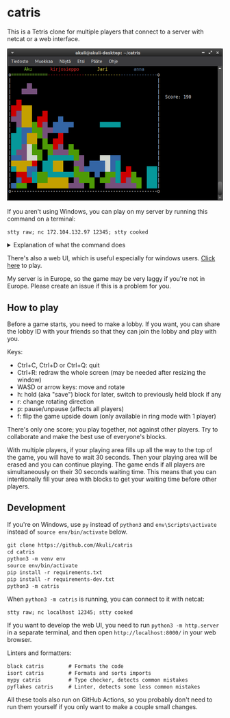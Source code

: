 # catris

This is a Tetris clone for multiple players that connect to a server with netcat or a web interface.

![Screenshot](screenshot.png)

If you aren't using Windows,
you can play on my server by running this command on a terminal:

```
stty raw; nc 172.104.132.97 12345; stty cooked
```

<details>
<summary>Explanation of what the command does</summary>

The `stty raw` is needed to send key presses to the server
as you press the keys, without first waiting for you to press Enter.
If you forget it, you will get an error message that tells you to use it.

Here `nc`, short for netcat, opens a TCP connection to my server.
It sends its input (your key presses) to the server
and displays what it receives on the terminal.

On some systems, the `stty` and `nc` commands must be ran at once using e.g. `;` as shown above,
instead of entering them separately.

</details>

There's also a web UI, which is useful especially for windows users.
[Click here](http://172.104.132.97) to play.

My server is in Europe, so the game may be very laggy if you're not in Europe.
Please create an issue if this is a problem for you.


## How to play

Before a game starts, you need to make a lobby.
If you want, you can share the lobby ID with your friends
so that they can join the lobby and play with you.

Keys:
- Ctrl+C, Ctrl+D or Ctrl+Q: quit
- Ctrl+R: redraw the whole screen (may be needed after resizing the window)
- WASD or arrow keys: move and rotate
- h: hold (aka "save") block for later, switch to previously held block if any
- r: change rotating direction
- p: pause/unpause (affects all players)
- f: flip the game upside down (only available in ring mode with 1 player)

There's only one score; you play together, not against other players.
Try to collaborate and make the best use of everyone's blocks.

With multiple players, if your playing area
fills up all the way to the top of the game,
you will have to wait 30 seconds.
Then your playing area will be erased and you can continue playing.
The game ends if all players are simultaneously on their 30 seconds waiting time.
This means that you can intentionally fill your area with blocks
to get your waiting time before other players.


## Development

If you're on Windows, use `py` instead of `python3` and `env\Scripts\activate` instead of `source env/bin/activate` below.

```
git clone https://github.com/Akuli/catris
cd catris
python3 -m venv env
source env/bin/activate
pip install -r requirements.txt
pip install -r requirements-dev.txt
python3 -m catris
```

When `python3 -m catris` is running, you can connect to it with netcat:

```
stty raw; nc localhost 12345; stty cooked
```

If you want to develop the web UI, you need to run `python3 -m http.server` in a separate terminal,
and then open `http://localhost:8000/` in your web browser.

Linters and formatters:

```
black catris        # Formats the code
isort catris        # Formats and sorts imports
mypy catris         # Type checker, detects common mistakes
pyflakes catris     # Linter, detects some less common mistakes
```

All these tools also run on GitHub Actions,
so you probably don't need to run them yourself
if you only want to make a couple small changes.
